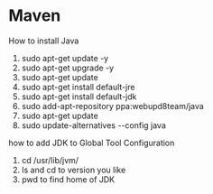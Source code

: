 # Maven

How to install Java

  1) sudo apt-get update -y
  2) sudo apt-get upgrade -y
  3) sudo apt-get update
  4) sudo apt-get install default-jre
  5) sudo apt-get install default-jdk
  6) sudo add-apt-repository ppa:webupd8team/java
  7) sudo apt-get update
  8) sudo update-alternatives --config java
  

how to add JDK to Global Tool Configuration

  1) cd /usr/lib/jvm/
  2) ls and cd to version you like
  3) pwd to find home of JDK


  
